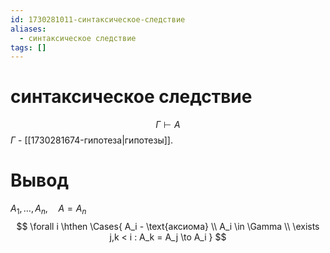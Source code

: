 ```yaml
---
id: 1730281011-синтаксическое-следствие
aliases:
  - синтаксическое следствие
tags: []
---
```


# синтаксическое следствие
$$
\Gamma \vdash A
$$
$\Gamma$ - [[1730281674-гипотеза|гипотезы]].

# Вывод
$A_1, \dots, A_n, \quad A = A_n$ 
$$
\forall i \hthen \Cases{
A_i - \text{аксиома} \\
A_i \in \Gamma \\
\exists j,k < i : A_k = A_j \to A_i
}
$$
